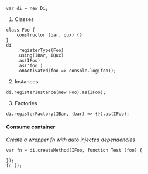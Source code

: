 `var di = new Di;`

1. Classes

```
class Foo { 
    constructor (bar, qux) {}
}
di
	.registerType(Foo)
    .using(IBar, IQux)
	.as(IFoo)
	.as('foo')
	.onActivated(foo => console.log(foo));
```

2. Instances
```
di.registerInstance(new Foo).as(IFoo);
```

3. Factories

```
di.registerFactory(IBar, (bar) => {}).as(IFoo);
```


#### Consume container

_Create a wrapper fn with auto injected dependencies_

```
var fn = di.createMethod(IFoo, function Test (foo) {
	
});
fn ();

```